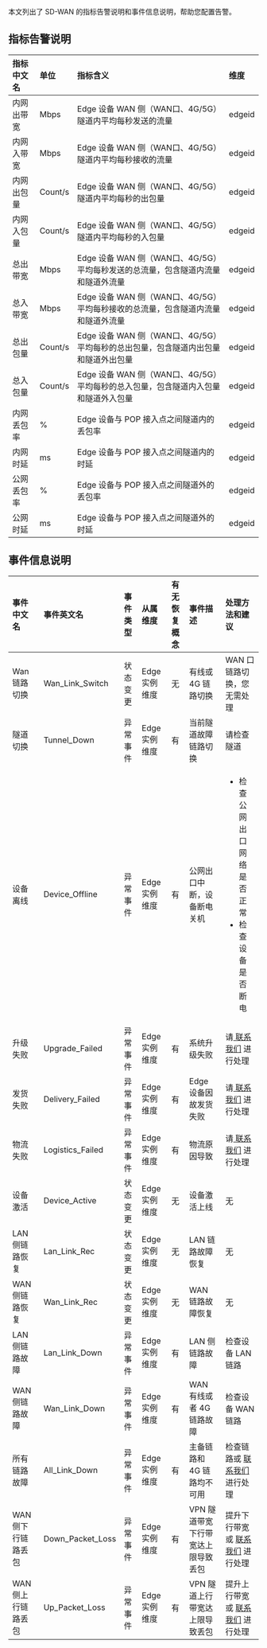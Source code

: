本文列出了 SD-WAN 的指标告警说明和事件信息说明，帮助您配置告警。

## 指标告警说明

| 指标中文名 | 单位    |   指标含义             | 维度   |
 | :--------- | :----------------------------------------------- |  :------ | :----- |
 | 内网出带宽  |Mbps    | Edge 设备 WAN 侧（WAN口、4G/5G）隧道内平均每秒发送的流量 |  edgeid |
 | 内网入带宽    |Mbps    | Edge 设备 WAN 侧（WAN口、4G/5G）隧道内平均每秒接收的流量  | edgeid |
| 内网出包量    | Count/s | Edge 设备 WAN 侧（WAN口、4G/5G）隧道内平均每秒的出包量 | edgeid |
 | 内网入包量	     | Count/s |  Edge 设备 WAN 侧（WAN口、4G/5G）隧道内平均每秒的入包量 | edgeid |
 | 总出带宽  | Mbps  |Edge 设备 WAN 侧（WAN口、4G/5G）平均每秒发送的总流量，包含隧道内流量和隧道外流量  |  edgeid |
 | 总入带宽   |Mbps |Edge 设备 WAN 侧（WAN口、4G/5G）平均每秒接收的总流量，包含隧道内流量和隧道外流量 | 	edgeid|
 | 总出包量   |  Count/s  |  Edge 设备 WAN 侧（WAN口、4G/5G）平均每秒的总出包量，包含隧道内出包量和隧道外出包量  |edgeid|
 | 总入包量   |  Count/s  |  Edge 设备 WAN 侧（WAN口、4G/5G）平均每秒的总入包量，包含隧道内入包量和隧道外入包量  |edgeid|
 |	内网丢包率	 |  %  |  Edge 设备与 POP 接入点之间隧道内的丢包率  |  edgeid  |
| 内网时延 | ms   |  Edge 设备与 POP 接入点之间隧道内的时延  |  edgeid  |
|	公网丢包率 | %   |  Edge 设备与 POP 接入点之间隧道外的丢包率  |  edgeid  |
|	公网时延  |  ms  |  Edge 设备与 POP 接入点之间隧道外的时延  | edgeid   |



## 事件信息说明

| 事件中文名        | 事件英文名       | 事件类型 | 从属维度     | 有无</br>恢复概念 | 事件描述                  | 处理方法和建议                     |
| :---------------- | :--------------- | :------- | :----------- | :----------- | :------------------------ | :--------------------------------- |
| Wan 链路切换       | Wan_Link_Switch  | 状态变更 | Edge 实例维度 | 无           | 有线或 4G 链路切换          | WAN 口链路切换，您无需处理             |
| 隧道切换          | Tunnel_Down      | 异常事件 |Edge 实例维度 | 有           | 当前隧道故障链路切换      | 请检查隧道                          |
| 设备离线          | Device_Offline   | 异常事件 | Edge 实例维度 | 有           | 公网出口中断，设备断电关机  | <ul><li>检查公网出口网络是否正常</li> <li>检查设备是否断电</li> |
| 升级失败          | Upgrade_Failed   | 异常事件 | Edge 实例维度 | 有           | 系统升级失败              | 请[ 联系我们](https://cloud.tencent.com/act/event/connect-service) 进行处理                              |
| 发货失败          | Delivery_Failed  | 异常事件 | Edge 实例维度 | 有           | Edge 设备因故发货失败      | 请[ 联系我们](https://cloud.tencent.com/act/event/connect-service) 进行处理                                  |
| 物流失败          | Logistics_Failed | 异常事件 | Edge 实例维度 | 有           | 物流原因导致              | 请[ 联系我们](https://cloud.tencent.com/act/event/connect-service) 进行处理                            |
| 设备激活          | Device_Active    | 状态变更 | Edge 实例维度 | 无           | 设备激活上线              | 无                                 |
| LAN 侧链路恢复     | Lan_Link_Rec     | 状态变更 | Edge 实例维度 | 无           | LAN 链路故障恢复           | 无                                 |
| WAN 侧链路恢复     | Wan_Link_Rec     | 状态变更 |Edge 实例维度 | 无           | WAN 链路故障恢复           | 无                                 |
| LAN 侧链路故障     | Lan_Link_Down    | 异常事件 | Edge 实例维度 | 有           | LAN 侧链路故障             | 检查设备 LAN 链路                    |
| WAN 侧链路故障     | Wan_Link_Down    | 异常事件 | Edge 实例维度 | 有           | WAN 有线或者 4G 链路故障    | 检查设备 WAN 链路                   |
| 所有链路故障      | All_Link_Down    | 异常事件 | Edge 实例维度 | 有           | 主备链路和 4G 链路均不可用  | 检查链路或 [联系我们](https://cloud.tencent.com/act/event/connect-service)  进行处理                |
| WAN 侧下行链路丢包 | Down_Packet_Loss | 异常事件 | Edge 实例维度 | 有           | VPN 隧道带宽下行带宽达上限导致丢包 | 提升下行带宽或 [联系我们](https://cloud.tencent.com/act/event/connect-service)  进行处理               |
| WAN 侧上行链路丢包 | Up_Packet_Loss   | 异常事件 | Edge 实例维度 | 有           | VPN 隧道上行带宽达上限导致丢包 | 提升上行带宽或 [联系我们](https://cloud.tencent.com/act/event/connect-service) 进行处理                 |

 
 
